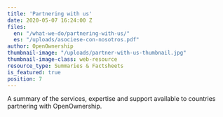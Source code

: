 ```yaml
---
title: 'Partnering with us'
date: 2020-05-07 16:24:00 Z
files:
  en: "/what-we-do/partnering-with-us/"
  es: "/uploads/asociese-con-nosotros.pdf"
author: OpenOwnership
thumbnail-image: "/uploads/partner-with-us-thumbnail.jpg"
thumbnail-image-class: web-resource
resource_type: Summaries & Factsheets
is_featured: true
position: 7
---
```

A summary of the services, expertise and support available to countries partnering with OpenOwnership.

